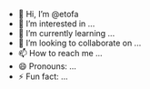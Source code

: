 - 👋 Hi, I’m @etofa
- 👀 I’m interested in ...
- 🌱 I’m currently learning ...
- 💞️ I’m looking to collaborate on ...
- 📫 How to reach me ...
- 😄 Pronouns: ...
- ⚡ Fun fact: ...

<!---
etofa/etofa is a ✨ special ✨ repository because its `README.md` (this file) appears on your GitHub profile.
You can click the Preview link to take a look at your changes.
--->
